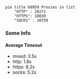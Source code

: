 
```mermaid
pie title 60959 Proxies in list
    "HTTP" : 28271
    "HTTPS": 10030
    "SOCKS" : 30759
```

### Some Info
#### Average Timeout

- mixed: 3.5s
- http: 1.8s
- https: 8.2s
- socks: 5.2s